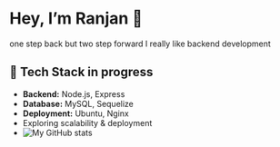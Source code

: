 # Hey, I’m Ranjan 👋
one step back but two step forward
I really like backend development
## 🚀 Tech Stack in progress
- **Backend:** Node.js, Express
- **Database:** MySQL, Sequelize
- **Deployment:** Ubuntu, Nginx
-  Exploring scalability & deployment
-  ![My GitHub stats](https://github-readme-stats.vercel.app/api?username=Sanu-Ranjan&show_icons=true&theme=dark)
